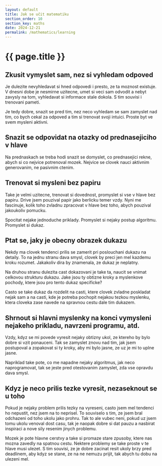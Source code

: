 ```yaml
---
layout: default
title: Jak se učit matematiku
section_order: 10
section_key: maths
date: 2024-12-21
permalink: /mathematics/learning
---
```


# {{ page.title }}

## Zkusit vymyslet sam, nez si vyhledam odpoved

Je dulezite nevyhledavat si hned odpovedi i presto, ze ta moznost existuje. V dnesni dobe je nesmirne uzitecne, umet si veci sam odvodit a nebyt zavysly na tom, vyhledavat si informace stale dokola. S tim souvisi i trenovani pameti.

Je tedy dobre, snazit se pred tim, nez neco vyhledam se sam zamyslet nad tim, co bych cekal za odpoved a tim si trenovat svoji intuici. Proste byt ve svem mysleni aktivni.

## Snazit se odpovidat na otazky od prednasejiciho v hlave

Na prednaskach se treba hodi snazit se domyslet, co prednasejici rekne, abych si co nejvice potrenoval mozek. Nejvice se clovek nauci aktivnim generovanim, ne pasivnim ctenim.

## Trenovat si mysleni bez papiru

Take je velmi uzitecne, trenovat si dovednost, promyslet si vse v hlave bez papiru. Drive jsem pouzival papir jako berlicku temer vzdy. Nyni me fascinuje, kolik toho zvladnu zpracovat v hlave bez toho, abych pouzival jakoukoliv pomucku. 

Spocitat nejake jednoduche priklady. Promyslet si nejaky postup algoritmu. Promyslet si dukaz.

## Ptat se, jaky je obecny obrazek dukazu

Nekdy ma clovek tendenci prilis se zamerit pri poslouchani dukazu na detaily. To na jednu stranu dava smysl, clovek by preci jen mel kazdemu kroku rozumet. Jakakoliv dira by znamenala, ze dukaz je neplatny. 

Na druhou stranu dulezita cast dokazovani je take ta, naucit se vnimat celkovou strukturu dukazu. Jake jsou ty obtizne kroky a myslenkove pochody, ktere jsou pro tento dukaz specificke?

Casto se take dukaz da rozdelit na casti, ktere clovek zvladne poskladat nejak sam a na casti, kde je potreba pochopit nejakou tezkou myslenku, ktera cloveka zase navede na spravnou cestu dale tim dukazem.

## Shrnout si hlavni myslenky na konci vymysleni nejakeho prikladu, navrzeni programu, atd.

Vzdy, kdyz se mi povede vyresit nejaky obtizny ukol, ze ktereho by bylo dobre si vzit ponauceni. Tak se zamyslet znovu nad tim, jak jsem postupoval a zopakovat si ty kroky, aby mi bylo jasne, ze uz je mi to uplne jasne.

Napriklad take pote, co me napadne nejaky algoritmus, jak neco naprogramovat, tak se jeste pred otestovanim zamyslet, zda vse opravdu dava smysl.

## Kdyz je neco prilis tezke vyresit, nezaseknout se u toho

Pokud je nejaky problem prilis tezky na vyreseni, casto jsem mel tendenci ho nepustit, nez jsem na to neprisel. To souviselo s tim, ze jsem bral odchazeni od toho ukolu jako prohru. Tak to ale vubec neni, pokud uz jsem tomu ukolu venoval dost casu, tak je naopak dobre si dat pauzu a nasbirat inspiraci a nove sily resenim jinych problemu. 

Mozek je pote hlavne cerstvy a take si promaze stare zpusoby, ktere nas mozna zavedly na spatnou cestu. Nektere problemy se take proste v te hlave musi ulezet. S tim souvisi, ze je dobre zacinat resit ukoly brzy pred deadlinem, aby kdyz se stane, ze na ne nemuzu prijit, tak abych tu dobu na ulezeni mel.